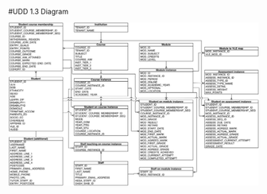 #UDD 1.3 Diagram

![UDD 1.3 entity relation diagram](media/UDD1_3.png "UDD 1.3 entity relation diagram")
